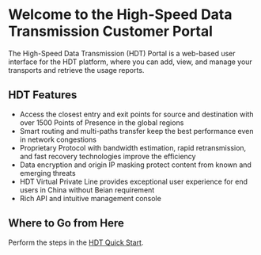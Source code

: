 # Welcome to the High-Speed Data Transmission Customer Portal
The High-Speed Data Transmission (HDT) Portal is a web-based user interface for the HDT platform, where you can add, view, and manage your transports and retrieve the usage reports.

## HDT Features
- Access the closest entry and exit points for source and destination with over 1500 Points of Presence in the global regions
- Smart routing and multi-paths transfer keep the best performance even in network congestions
- Proprietary Protocol with bandwidth estimation, rapid retransmission, and fast recovery technologies improve the efficiency 
- Data encryption and origin IP masking protect content from known and emerging threats
- HDT Virtual Private Line provides exceptional user experience for end users in China without Beian requirement
- Rich API and intuitive management console

## Where to Go from Here
Perform the steps in the [HDT Quick Start](</docs/getting-started.md>).
